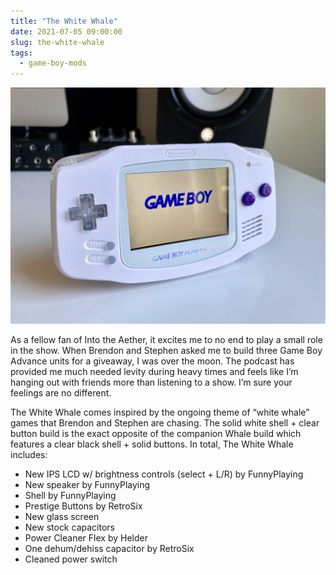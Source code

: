 ```yaml
---
title: "The White Whale"
date: 2021-07-05 09:00:00
slug: the-white-whale
tags:
  - game-boy-mods
---
```


![The White Whale](the-white-whale.jpeg)

As a fellow fan of Into the Aether, it excites me to no end to play a small role in the show. When Brendon and Stephen asked me to build three Game Boy Advance units for a giveaway, I was over the moon. The podcast has provided me much needed levity during heavy times and feels like I’m hanging out with friends more than listening to a show. I’m sure your feelings are no different.

The White Whale comes inspired by the ongoing theme of “white whale” games that Brendon and Stephen are chasing. The solid white shell + clear button build is the exact opposite of the companion Whale build which features a clear black shell + solid buttons. In total, The White Whale includes:

- New IPS LCD w/ brightness controls (select + L/R) by FunnyPlaying
- New speaker by FunnyPlaying
- Shell by FunnyPlaying
- Prestige Buttons by RetroSix
- New glass screen
- New stock capacitors
- Power Cleaner Flex by Helder
- One dehum/dehiss capacitor by RetroSix
- Cleaned power switch
